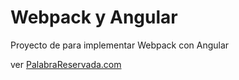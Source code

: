 # Webpack y Angular

Proyecto de para implementar Webpack con Angular

ver [PalabraReservada.com](http://www.palabrareservada.com/)